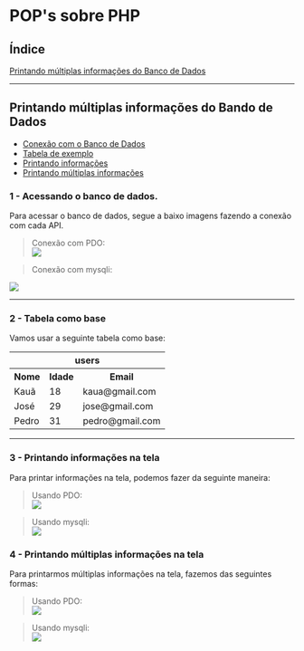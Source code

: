 # POP's sobre PHP

## Índice

<a href="#">Printando múltiplas informações do Banco de Dados</a>

<hr>

## Printando múltiplas informações do Bando de Dados

<ul>
<li><a href="#connection">Conexão com o Banco de Dados</a>
<li><a href="#base-table">Tabela de exemplo</a>
<li><a href="#echo-info">Printando informações</a>
<li><a href="#echo-infos">Printando múltiplas informações</a>
</ul>

### 1 - <strong id="connection">Acessando o banco de dados.</strong>

Para acessar o banco de dados, segue a baixo imagens fazendo a conexão com cada API.

>Conexão com PDO:<br>
<img src="https://user-images.githubusercontent.com/82785675/163046815-04761baf-f439-469f-9c0e-2cb31f82e569.png"><br>

>Conexão com mysqli:<br>
<img src="https://user-images.githubusercontent.com/82785675/163047549-6d3a903e-a297-4520-a94c-977e4b088c8e.png">

<hr>

### 2 - <strong id="base-table">Tabela como base</strong>

Vamos usar a seguinte tabela como base:

<table>
<tr><th colspan="3" text-align="center">users</th></tr>
<tr><th>Nome</th><th>Idade</th><th>Email</th></tr>
<tr><td>Kauã</td><td>18</td><td>kaua@gmail.com</td></tr>
<tr><td>José</td><td>29</td><td>jose@gmail.com</td></tr>
<tr><td>Pedro</td><td>31</td><td>pedro@gmail.com</td></tr>
</table>

<hr>

### 3 - <strong id="echo-info">Printando informações na tela</strong>

Para printar informações na tela, podemos fazer da seguinte maneira:

>Usando PDO:<br>
<img src="https://user-images.githubusercontent.com/82785675/163175955-9258cf04-3523-44a4-b40a-13ec3c546dce.png"><br>

>Usando mysqli:<br>
<img src="https://user-images.githubusercontent.com/82785675/163176085-ea5f4c4a-26a1-4633-a5de-03719bd1622a.png"><br>

### 4 - <strong id="echo-infos">Printando múltiplas informações na tela</strong>

Para printarmos múltiplas informações na tela, fazemos das seguintes formas:

>Usando PDO:<br>
<img src="https://user-images.githubusercontent.com/82785675/163180778-6c8e1af1-d412-488f-9c2e-208ca494134a.png"><br>

>Usando mysqli:<br>
<img src="https://user-images.githubusercontent.com/82785675/163180312-60a28fa7-daf9-4f37-ba6c-8ea345284c9f.png"><br>